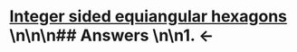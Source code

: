 # [Integer sided equiangular hexagons](https://projecteuler.net/problem=600) \n\n\n## Answers \n\n1. &larr;

